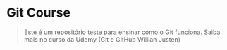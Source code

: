 # Git Course
>Este é um repositório teste para ensinar como o Git funciona.
>Saiba mais no curso da Udemy (Git e GitHub Willian Justen)